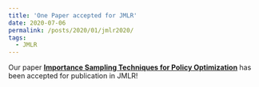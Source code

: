 ```yaml
---
title: 'One Paper accepted for JMLR'
date: 2020-07-06
permalink: /posts/2020/01/jmlr2020/
tags:
  - JMLR
---
```


Our paper <b>[Importance Sampling Techniques for Policy Optimization](/publication/0102-2020-Importance-Sampling-Techniques-for-Policy-Optimization)</b> has been accepted for publication in JMLR!
